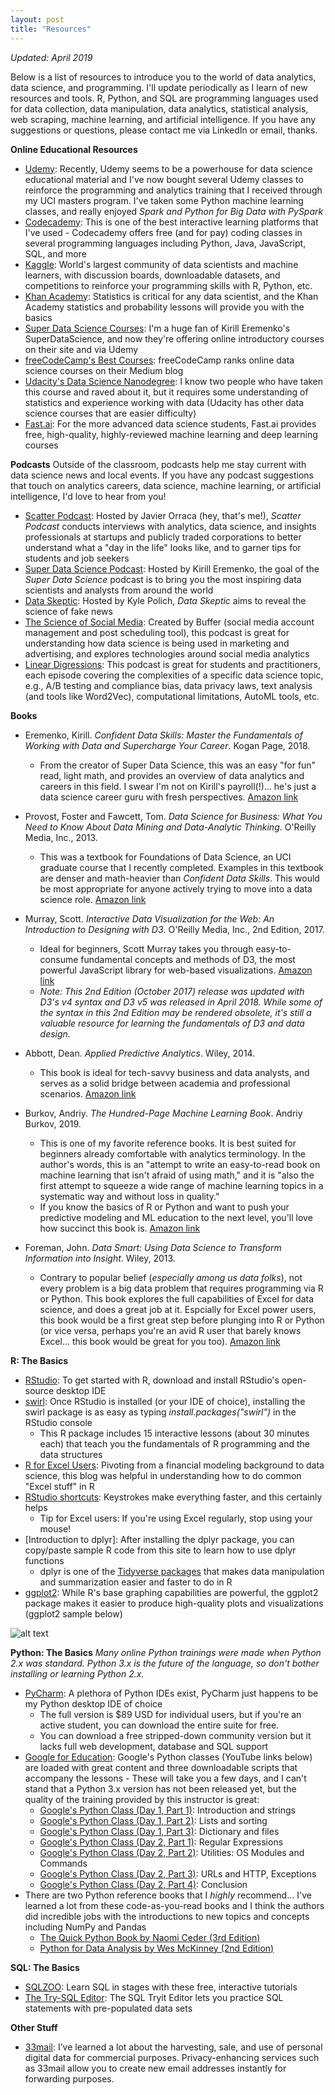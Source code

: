 ```yaml
---
layout: post
title: "Resources"
---
```


_Updated: April 2019_

Below is a list of  resources to introduce you to the world of data analytics, data science, and programming. I'll update periodically as I learn of new resources and tools. R, Python, and SQL are programming languages used for data collection, data manipulation, data analytics, statistical analysis, web scraping, machine learning, and artificial intelligence. If you have any suggestions or questions, please contact me via LinkedIn or email, thanks.

**Online Educational Resources**

* [Udemy](https://www.udemy.com/topic/data-science/): Recently, Udemy seems to be a powerhouse for data science educational material and I've now bought several Udemy classes to reinforce the programming and analytics training that I received through my UCI masters program. I've taken some Python machine learning classes, and really enjoyed _Spark and Python for Big Data with PySpark_ 
* [Codecademy](https://www.codecademy.com/): This is one of the best interactive learning platforms that I've used - Codecademy offers free (and for pay) coding classes in several programming languages including Python, Java, JavaScript, SQL, and more
* [Kaggle](https://www.kaggle.com/): World's largest community of data scientists and machine learners, with discussion boards, downloadable datasets, and competitions to reinforce your programming skills with R, Python, etc.
* [Khan Academy](https://www.khanacademy.org/math/statistics-probability): Statistics is critical for any data scientist, and the Khan Academy statistics and probability lessons will provide you with the basics
* [Super Data Science Courses](https://www.superdatascience.com/courses/intro-data-science-step-by-step-guide/): I'm a huge fan of Kirill Eremenko's SuperDataScience, and now they're offering online introductory courses on their site and via Udemy
* [freeCodeCamp's Best Courses](https://medium.freecodecamp.org/i-ranked-all-the-best-data-science-intro-courses-based-on-thousands-of-data-points-db5dc7e3eb8e): freeCodeCamp ranks online data science courses on their Medium blog
* [Udacity's Data Science Nanodegree](https://www.udacity.com/course/data-scientist-nanodegree--nd025): I know two people who have taken this course and raved about it, but it requires some understanding of statistics and experience working with data (Udacity has other data science courses that are easier difficulty)
* [Fast.ai](http://www.fast.ai/): For the more advanced data science students, Fast.ai provides free, high-quality, highly-reviewed machine learning and deep learning courses

**Podcasts**
Outside of the classroom, podcasts help me stay current with data science news and local events. If you have any podcast suggestions that touch on analytics careers, data science, machine learning, or artificial intelligence, I'd love to hear from you!

* [Scatter Podcast](https://soundcloud.com/scatterpodcast): Hosted by Javier Orraca (hey, that's me!), _Scatter Podcast_ conducts interviews with analytics, data science, and insights professionals at startups and publicly traded corporations to better understand what a "day in the life" looks like, and to garner tips for students and job seekers   
* [Super Data Science Podcast](https://soundcloud.com/superdatascience): Hosted by Kirill Eremenko, the goal of the _Super Data Science_ podcast is to bring you the most inspiring data scientists and analysts from around the world
* [Data Skeptic](https://dataskeptic.com/podcast?limit=10&offset=0): Hosted by Kyle Polich, _Data Skeptic_ aims to reveal the science of fake news
* [The Science of Social Media](https://soundcloud.com/the-science-of-social-media): Created by Buffer (social media account management and post scheduling tool), this podcast is great for understanding how data science is being used in marketing and advertising, and explores technologies around social media analytics
* [Linear Digressions](http://lineardigressions.com/): This podcast is great for students and practitioners, each episode covering the complexities of a specific data science topic, e.g., A/B testing and compliance bias, data privacy laws, text analysis (and tools like Word2Vec), computational limitations, AutoML tools, etc.

**Books**

* Eremenko, Kirill. _Confident Data Skills: Master the Fundamentals of Working with Data and Supercharge Your Career_. Kogan Page, 2018.
  * From the creator of Super Data Science, this was an easy "for fun" read, light math, and provides an overview of data analytics and careers in this field. I swear I'm not on Kirill's payroll(!)... he's just a data science career guru with fresh perspectives. [Amazon link](https://www.amazon.com/gp/product/0749481544/ref=as_li_tl?ie=UTF8&tag=superdatascie-20&camp=1789&creative=9325&linkCode=as2&creativeASIN=0749481544&linkId=bb7507851a740c1eb7f45ab4b6bd2a84)

* Provost, Foster and Fawcett, Tom. _Data Science for Business: What You Need to Know About Data Mining and Data-Analytic Thinking_. O'Reilly Media, Inc., 2013.
  * This was a textbook for Foundations of Data Science, an UCI graduate course that I recently completed. Examples in this textbook are denser and math-heavier than _Confident Data Skills_. This would be most appropriate for anyone actively trying to move into a data science role. [Amazon link](https://www.amazon.com/Data-Science-Business-Data-Analytic-Thinking/dp/1449361323/ref=sr_1_1?s=books&ie=UTF8&qid=1537984955&sr=1-1&keywords=data+science+for+business)

* Murray, Scott. _Interactive Data Visualization for the Web: An Introduction to Designing with D3_. O'Reilly Media, Inc., 2nd Edition, 2017.
  * Ideal for beginners, Scott Murray takes you through easy-to-consume fundamental concepts and methods of D3, the most powerful JavaScript library for web-based visualizations. [Amazon link](https://www.amazon.com/Interactive-Data-Visualization-Web-Introduction/dp/1491921285)
  * _Note: This 2nd Edition (October 2017) release was updated with D3's v4 syntax and D3 v5 was released in April 2018. While some of the syntax in this 2nd Edition may be rendered obsolete, it's still a valuable resource for learning the fundamentals of D3 and data design._

* Abbott, Dean. _Applied Predictive Analytics_. Wiley, 2014.
  * This book is ideal for tech-savvy business and data analysts, and serves as a solid bridge between academia and professional scenarios. [Amazon link](https://www.amazon.com/Applied-Predictive-Analytics-Dean-Abbott/dp/1118727967/ref=sr_1_1?crid=NMRPT6BR2NLS&keywords=applied+predictive+analytics&qid=1553226294&s=gateway&sprefix=applied+predict%2Caps%2C227&sr=8-1)

* Burkov, Andriy. _The Hundred-Page Machine Learning Book_. Andriy Burkov, 2019.
  * This is one of my favorite reference books. It is best suited for beginners already comfortable with analytics terminology. In the author's words, this is an "attempt to write an easy-to-read book on machine learning that isn't afraid of using math," and it is "also the first attempt to squeeze a wide range of machine learning topics in a systematic way and without loss in quality."
  * If you know the basics of R or Python and want to push your predictive modeling and ML education to the next level, you'll love how succinct this book is. [Amazon link](https://www.amazon.com/Hundred-Page-Machine-Learning-Book/dp/199957950X/ref=tmm_pap_swatch_0?_encoding=UTF8&qid=1554174838&sr=8-2)

* Foreman, John. _Data Smart: Using Data Science to Transform Information into Insight_. Wiley, 2013.
  * Contrary to popular belief (_especially among us data folks_), not every problem is a big data problem that requires programming via R or Python. This book explores the full capabilities of Excel for data science, and does a great job at it. Espcially for Excel power users, this book would be a first great step before plunging into R or Python (or vice versa, perhaps you're an avid R user that barely knows Excel... this book would be great for you too). [Amazon link](https://www.amazon.com/Data-Smart-Science-Transform-Information/dp/111866146X/ref=sr_1_1?keywords=data+smart&qid=1553226341&s=gateway&sr=8-1)

**R: The Basics**
* [RStudio](https://www.rstudio.com/products/rstudio/download/): To get started with R, download and install RStudio's open-source desktop IDE
* [swirl](https://swirlstats.com/students.html): Once RStudio is installed (or your IDE of choice), installing the swirl package is as easy as typing _install.packages("swirl")_ in the RStudio console
  * This R package includes 15 interactive lessons (about 30 minutes each) that teach you the fundamentals of R programming and the data structures
* [R for Excel Users](https://www.rforexcelusers.com/): Pivoting from a financial modeling background to data science, this blog was helpful in understanding how to do common "Excel stuff" in R
* [RStudio shortcuts](https://support.rstudio.com/hc/en-us/articles/200711853-Keyboard-Shortcuts): Keystrokes make everything faster, and this certainly helps
  * Tip for Excel users: If you're using Excel regularly, stop using your mouse!
* [Introduction to dplyr]: After installing the dplyr package, you can copy/paste sample R code from this site to learn how to use dplyr functions
  * dplyr is one of the [Tidyverse packages](https://www.tidyverse.org/packages/) that makes data manipulation and summarization easier and faster to do in R
* [ggplot2](https://ggplot2.tidyverse.org/): While R's base graphing capabilities are powerful, the ggplot2 package makes it easier to produce high-quality plots and visualizations (ggplot2 sample below)

![alt text](http://felixfan.github.io/figure/ggplot2-Cheatsheet-20.png "Grouping multiple plots via ggplot2")

**Python: The Basics**
_Many online Python trainings were made when Python 2.x was standard. Python 3.x is the future of the language, so don't bother installing or learning Python 2.x._    

* [PyCharm](https://www.jetbrains.com/pycharm/): A plethora of Python IDEs exist, PyCharm just happens to be my Python desktop IDE of choice
  * The full version is $89 USD for individual users, but if you're an active student, you can download the entire suite for free.
  * You can download a free stripped-down community version but it lacks full web development, database and SQL support
* [Google for Education](https://developers.google.com/edu/python/exercises/basic): Google's Python classes (YouTube links below) are loaded with great content and three downloadable scripts that accompany the lessons - These will take you a few days, and I can't stand that a Python 3.x version has not been released yet, but the quality of the training provided by this instructor is great: 
  * [Google's Python Class (Day 1, Part 1)](https://www.youtube.com/watch?v=tKTZoB2Vjuk): Introduction and strings
  * [Google's Python Class (Day 1, Part 2)](https://www.youtube.com/watch?v=EPYupizJYQI): Lists and sorting
  * [Google's Python Class (Day 1, Part 3)](https://www.youtube.com/watch?v=haycL41dAhg): Dictionary and files
  * [Google's Python Class (Day 2, Part 1)](https://www.youtube.com/watch?v=kWyoYtvJpe4): Regular Expressions
  * [Google's Python Class (Day 2, Part 2)](https://www.youtube.com/watch?v=uKZ8GBKmeDM): Utilities: OS Modules and Commands
  * [Google's Python Class (Day 2, Part 3)](https://www.youtube.com/watch?v=Nn2KQmVF5Og): URLs and HTTP, Exceptions
  * [Google's Python Class (Day 2, Part 4)](https://www.youtube.com/watch?v=IcteAbMC1Ok): Conclusion
* There are two Python reference books that I _highly_ recommend... I've learned a lot from these code-as-you-read books and I think the authors did incredible jobs with the introductions to new topics and concepts including NumPy and Pandas
  * [The Quick Python Book by Naomi Ceder (3rd Edition)](https://www.amazon.com/Quick-Python-Book-Naomi-Ceder/dp/1617294039/ref=sr_1_1?crid=1XA1WUL4XS24A&keywords=the+quick+python+book&qid=1553225927&s=gateway&sprefix=the+quick+puthon%2Caps%2C323&sr=8-1)
  * [Python for Data Analysis by Wes McKinney (2nd Edition)](https://www.amazon.com/Python-Data-Analysis-Wrangling-IPython/dp/1491957662/ref=sr_1_3?keywords=python+for+data+analysis&qid=1553226237&s=gateway&sr=8-3)

**SQL: The Basics**
  * [SQLZOO](http://sqlzoo.net/wiki/SQL_Tutorial): Learn SQL in stages with these free, interactive tutorials
  * [The Try-SQL Editor](http://www.w3schools.com/sql/trysql.asp?filename=trysql_select_all): The SQL Tryit Editor lets you practice SQL statements with pre-populated data sets

**Other Stuff**
* [33mail](https://33mail.com/): I’ve learned a lot about the harvesting, sale, and use of personal digital data for commercial purposes. Privacy-enhancing services such as 33mail allow you to create new email addresses instantly for forwarding purposes.
